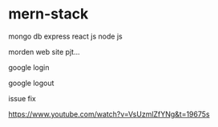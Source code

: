 # mern-stack

mongo db
express
react js
node js

morden web site pjt...

google login

google logout

issue fix

https://www.youtube.com/watch?v=VsUzmlZfYNg&t=19675s
